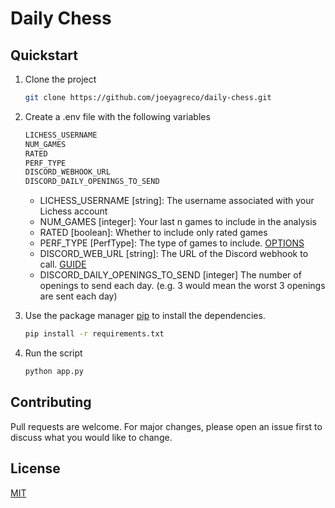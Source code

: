 # Daily Chess

## Quickstart

1. Clone the project
    ```bash
    git clone https://github.com/joeyagreco/daily-chess.git
    ```
2. Create a .env file with the following variables
    ```bash
    LICHESS_USERNAME
    NUM_GAMES
    RATED
    PERF_TYPE
    DISCORD_WEBHOOK_URL
    DISCORD_DAILY_OPENINGS_TO_SEND
    ```
    - LICHESS_USERNAME [string]: The username associated with your Lichess account
    - NUM_GAMES [integer]: Your last n games to include in the analysis
    - RATED [boolean]: Whether to include only rated games
    - PERF_TYPE [PerfType]: The type of games to include. [OPTIONS](https://github.com/joeyagreco/daily-chess/blob/main/enumeration/PerfType.py)
    - DISCORD_WEB_URL [string]: The URL of the Discord webhook to call. [GUIDE](https://hookdeck.com/webhooks/platforms/how-to-get-started-with-discord-webhooks#where-can-i-find-discord-webhooks)
    - DISCORD_DAILY_OPENINGS_TO_SEND [integer] The number of openings to send each day. (e.g. 3 would mean the worst 3 openings are sent each day)
3. Use the package manager [pip](https://pip.pypa.io/en/stable/) to install the dependencies.

    ```bash
    pip install -r requirements.txt
    ```
4. Run the script
    ```bash
    python app.py
    ``````


## Contributing

Pull requests are welcome. For major changes, please open an issue first to discuss what you would like to change.

## License

[MIT](https://choosealicense.com/licenses/mit/)

